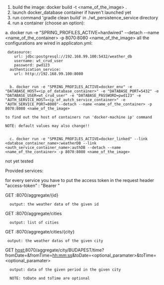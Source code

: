 1. build the image: docker build -t <name_of_the_image> .
2. launch docker_database container if haven't launched yet
3. run command 'gradle clean build' in ./wt_persistence_service directory
3. run a container (choose an option):
  
  
  a. docker run -e "SPRING_PROFILES_ACTIVE=hardwired" --detach --name <name_of_the_container> -p 8070:8080 <name_of_the_image>
    all the configurations are wired in applicaton.yml:
 
     datasource:
        url: jdbc:postgresql://192.168.99.100:5432/weather_db
        username: wt_crud_user
        password: pwd123
      authentication_service:
        url: http://192.168.99.100:8080
 
 
      b. docker run -e "SPRING_PROFILES_ACTIVE=docker_env" -e "DATABASE_HOST=<ip_of_database_container>" -e "DATABASE_PORT=5432" -e "DATABASE_USER=wt_crud_user" -e "DATABASE_PASSWORD=pwd123" -e "AUTH_SERVICE_HOST=<ip_of_autch_service_container>" -e "AUTH_SERVICE_PORT=8080"--detach --name <name_of_the_container> -p 8070:8080 <name_of_the_image>
      
    to find out the host of containers run 'docker-machine ip' command
    
    NOTE: default values may also change!!
 
 
      c. docker run -e "SPRING_PROFILES_ACTIVE=docker_linked" --link <databse_container_name>:weatherDB --link <auth_service_container_name>:authDB --detach --name <name_of_the_container> -p 8070:8080 <name_of_the_image>
  
  not yet tested

Provided services:

for every service you have to put the access token in the request header "access-token" : "Bearer <token>"

GET <host>:8070/aggregate/{id}
      
      output: the weather data of the given id
      
GET <host>:8070/aggregate/cities

      output: list of cities
GET <host>:8070/aggregate/cities/{city}
  
     output: the weather datas of the given city 
      
GET <host:>8070/aggregate/city/BUDAPEST/time?fromDate=<yyyy-mm-dd>&fromTime=<hh:mm:ss>&toDate=<optional_paramater>&toTime=<optional_paramater>
      
      
      output: data of the given period in the given city
      
      NOTE: toDate and toTime are optional
